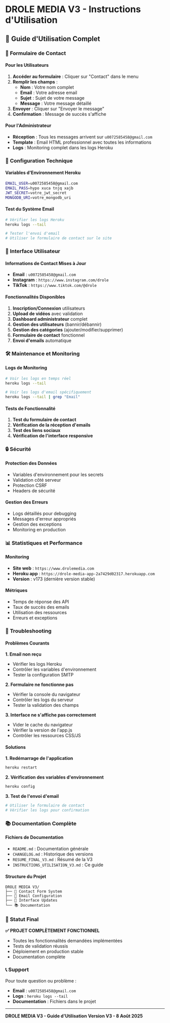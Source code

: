 # DROLE MEDIA V3 - Instructions d'Utilisation

## 🚀 **Guide d'Utilisation Complet**

### 📧 **Formulaire de Contact**

#### **Pour les Utilisateurs**
1. **Accéder au formulaire** : Cliquer sur "Contact" dans le menu
2. **Remplir les champs** :
   - **Nom** : Votre nom complet
   - **Email** : Votre adresse email
   - **Sujet** : Sujet de votre message
   - **Message** : Votre message détaillé
3. **Envoyer** : Cliquer sur "Envoyer le message"
4. **Confirmation** : Message de succès s'affiche

#### **Pour l'Administrateur**
- **Réception** : Tous les messages arrivent sur `u0072585458@gmail.com`
- **Template** : Email HTML professionnel avec toutes les informations
- **Logs** : Monitoring complet dans les logs Heroku

### 🔧 **Configuration Technique**

#### **Variables d'Environnement Heroku**
```bash
EMAIL_USER=u0072585458@gmail.com
EMAIL_PASS=hypo xuca tnjq xajb
JWT_SECRET=votre_jwt_secret
MONGODB_URI=votre_mongodb_uri
```

#### **Test du Système Email**
```bash
# Vérifier les logs Heroku
heroku logs --tail

# Tester l'envoi d'email
# Utiliser le formulaire de contact sur le site
```

### 📱 **Interface Utilisateur**

#### **Informations de Contact Mises à Jour**
- **Email** : `u0072585458@gmail.com`
- **Instagram** : `https://www.instagram.com/drole`
- **TikTok** : `https://www.tiktok.com/@drole`

#### **Fonctionnalités Disponibles**
1. **Inscription/Connexion** utilisateurs
2. **Upload de vidéos** avec validation
3. **Dashboard administrateur** complet
4. **Gestion des utilisateurs** (bannir/débannir)
5. **Gestion des catégories** (ajouter/modifier/supprimer)
6. **Formulaire de contact** fonctionnel
7. **Envoi d'emails** automatique

### 🛠️ **Maintenance et Monitoring**

#### **Logs de Monitoring**
```bash
# Voir les logs en temps réel
heroku logs --tail

# Voir les logs d'email spécifiquement
heroku logs --tail | grep "Email"
```

#### **Tests de Fonctionnalité**
1. **Test du formulaire de contact**
2. **Vérification de la réception d'emails**
3. **Test des liens sociaux**
4. **Vérification de l'interface responsive**

### 🔒 **Sécurité**

#### **Protection des Données**
- Variables d'environnement pour les secrets
- Validation côté serveur
- Protection CSRF
- Headers de sécurité

#### **Gestion des Erreurs**
- Logs détaillés pour debugging
- Messages d'erreur appropriés
- Gestion des exceptions
- Monitoring en production

### 📊 **Statistiques et Performance**

#### **Monitoring**
- **Site web** : `https://www.drolemedia.com`
- **Heroku app** : `https://drole-media-app-2a7429d02317.herokuapp.com`
- **Version** : v173 (dernière version stable)

#### **Métriques**
- Temps de réponse des API
- Taux de succès des emails
- Utilisation des ressources
- Erreurs et exceptions

### 🎯 **Troubleshooting**

#### **Problèmes Courants**

**1. Email non reçu**
- Vérifier les logs Heroku
- Contrôler les variables d'environnement
- Tester la configuration SMTP

**2. Formulaire ne fonctionne pas**
- Vérifier la console du navigateur
- Contrôler les logs du serveur
- Tester la validation des champs

**3. Interface ne s'affiche pas correctement**
- Vider le cache du navigateur
- Vérifier la version de l'app.js
- Contrôler les ressources CSS/JS

#### **Solutions**

**1. Redémarrage de l'application**
```bash
heroku restart
```

**2. Vérification des variables d'environnement**
```bash
heroku config
```

**3. Test de l'envoi d'email**
```bash
# Utiliser le formulaire de contact
# Vérifier les logs pour confirmation
```

### 📚 **Documentation Complète**

#### **Fichiers de Documentation**
- `README.md` : Documentation générale
- `CHANGELOG.md` : Historique des versions
- `RESUME_FINAL_V3.md` : Résumé de la V3
- `INSTRUCTIONS_UTILISATION_V3.md` : Ce guide

#### **Structure du Projet**
```
DROLE MEDIA V3/
├── 📧 Contact Form System
├── 📧 Email Configuration
├── 📱 Interface Updates
└── 📚 Documentation
```

### 🎉 **Statut Final**

**✅ PROJET COMPLÈTEMENT FONCTIONNEL**

- Toutes les fonctionnalités demandées implémentées
- Tests de validation réussis
- Déploiement en production stable
- Documentation complète

### 📞 **Support**

Pour toute question ou problème :
- **Email** : `u0072585458@gmail.com`
- **Logs** : `heroku logs --tail`
- **Documentation** : Fichiers dans le projet

---

**DROLE MEDIA V3 - Guide d'Utilisation**
**Version V3 - 8 Août 2025**


